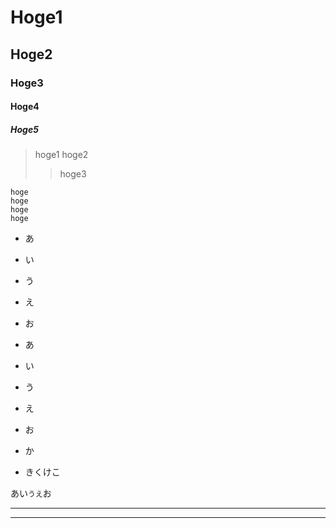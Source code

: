 # **Hoge1**
## **Hoge2**
### Hoge3
#### Hoge4
##### Hoge5

>hoge1
>hoge2
>>hoge3

	hoge
	hoge
	hoge
	hoge
	
- あ
- い
- う
- え
- お

- あ
- い
- う
- え
- お

- か
- きくけこ


あい`うえ`お

***
---